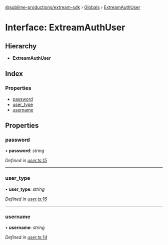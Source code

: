 [@sublime-productions/extream-sdk](../README.md) › [Globals](../globals.md) › [ExtreamAuthUser](extreamauthuser.md)

# Interface: ExtreamAuthUser

## Hierarchy

* **ExtreamAuthUser**

## Index

### Properties

* [password](extreamauthuser.md#password)
* [user_type](extreamauthuser.md#user_type)
* [username](extreamauthuser.md#username)

## Properties

###  password

• **password**: *string*

*Defined in [user.ts:15](https://github.com/Extream-SaaS/ex-sdk/blob/3458c8e/src/user.ts#L15)*

___

###  user_type

• **user_type**: *string*

*Defined in [user.ts:16](https://github.com/Extream-SaaS/ex-sdk/blob/3458c8e/src/user.ts#L16)*

___

###  username

• **username**: *string*

*Defined in [user.ts:14](https://github.com/Extream-SaaS/ex-sdk/blob/3458c8e/src/user.ts#L14)*
